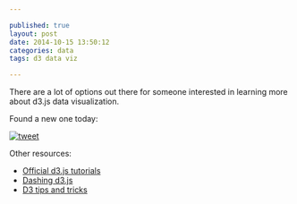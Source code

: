 ```yaml
---

published: true
layout: post
date: 2014-10-15 13:50:12
categories: data
tags: d3 data viz

---
```


There are a lot of options out there for someone interested in learning more about d3.js data visualization.

Found a new one today: 

[![tweet](https://cloud.githubusercontent.com/assets/4853944/4654298/d34eb182-54b5-11e4-8eda-0f295cf58f82.png)](http://t.co/bAYer6ks3t)

Other resources:

* [Official d3.js tutorials](https://github.com/mbostock/d3/wiki/Tutorials)
* [Dashing d3.js](https://www.dashingd3js.com/)
* [D3 tips and tricks](https://leanpub.com/D3-Tips-and-Tricks/read)
